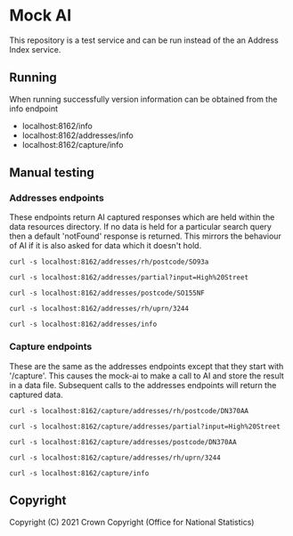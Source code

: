 # Mock AI
This repository is a test service and can be run instead of the an Address Index service.

## Running

When running successfully version information can be obtained from the info endpoint
    
* localhost:8162/info
* localhost:8162/addresses/info
* localhost:8162/capture/info

## Manual testing

### Addresses endpoints 

These endpoints return AI captured responses which are held within the data resources directory. 
If no data is held for a particular search query then a default 'notFound' response is returned. This mirrors the
behaviour of AI if it is also asked for data which it doesn't hold.

    curl -s localhost:8162/addresses/rh/postcode/SO93a
    
    curl -s localhost:8162/addresses/partial?input=High%20Street
    
    curl -s localhost:8162/addresses/postcode/SO155NF
    
    curl -s localhost:8162/addresses/rh/uprn/3244
    
    curl -s localhost:8162/addresses/info

### Capture endpoints

These are the same as the addresses endpoints except that they start with '/capture'. This causes the mock-ai
to make a call to AI and store the result in a data file. Subsequent calls to the addresses endpoints will 
return the captured data.

    curl -s localhost:8162/capture/addresses/rh/postcode/DN370AA
    
    curl -s localhost:8162/capture/addresses/partial?input=High%20Street
    
    curl -s localhost:8162/capture/addresses/postcode/DN370AA
    
    curl -s localhost:8162/capture/addresses/rh/uprn/3244
    
    curl -s localhost:8162/capture/info
    
## Copyright
Copyright (C) 2021 Crown Copyright (Office for National Statistics)
